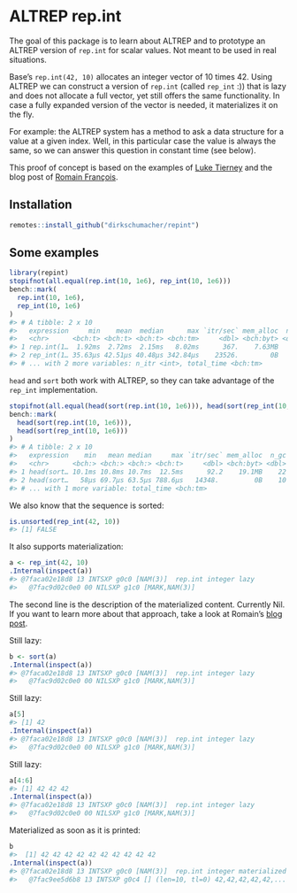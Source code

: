 
<!-- README.md is generated from README.Rmd. Please edit that file -->

# ALTREP rep.int

The goal of this package is to learn about ALTREP and to prototype an
ALTREP version of `rep.int` for scalar values. Not meant to be used in
real situations.

Base’s `rep.int(42, 10)` allocates an integer vector of 10 times 42.
Using ALTREP we can construct a version of `rep.int` (called `rep_int`
:)) that is lazy and does not allocate a full vector, yet still offers
the same functionality. In case a fully expanded version of the vector
is needed, it materializes it on the fly.

For example: the ALTREP system has a method to ask a data structure for
a value at a given index. Well, in this particular case the value is
always the same, so we can answer this question in constant time (see
below).

This proof of concept is based on the examples of [Luke
Tierney](https://github.com/ALTREP-examples/Rpkg-mutable/blob/master/src/mutable.c)
and the blog post of [Romain
François](https://purrple.cat/blog/2018/10/21/lazy-abs-altrep-cplusplus/).

## Installation

``` r
remotes::install_github("dirkschumacher/repint")
```

## Some examples

``` r
library(repint)
stopifnot(all.equal(rep.int(10, 1e6), rep_int(10, 1e6)))
bench::mark(
  rep.int(10, 1e6),
  rep_int(10, 1e6)
)
#> # A tibble: 2 x 10
#>   expression     min    mean  median      max `itr/sec` mem_alloc  n_gc
#>   <chr>      <bch:t> <bch:t> <bch:t> <bch:tm>     <dbl> <bch:byt> <dbl>
#> 1 rep.int(1…  1.92ms  2.72ms  2.15ms   8.02ms      367.    7.63MB    25
#> 2 rep_int(1… 35.63µs 42.51µs 40.48µs 342.84µs    23526.        0B    43
#> # ... with 2 more variables: n_itr <int>, total_time <bch:tm>
```

`head` and `sort` both work with ALTREP, so they can take advantage of
the `rep_int`
implementation.

``` r
stopifnot(all.equal(head(sort(rep.int(10, 1e6))), head(sort(rep_int(10, 1e6)))))
bench::mark(
  head(sort(rep.int(10, 1e6))),
  head(sort(rep_int(10, 1e6)))
)
#> # A tibble: 2 x 10
#>   expression    min   mean median     max `itr/sec` mem_alloc  n_gc n_itr
#>   <chr>      <bch:> <bch:> <bch:> <bch:t>     <dbl> <bch:byt> <dbl> <int>
#> 1 head(sort… 10.1ms 10.8ms 10.7ms  12.5ms      92.2    19.1MB    22     8
#> 2 head(sort…   58µs 69.7µs 63.5µs 788.6µs   14348.         0B    10  6808
#> # ... with 1 more variable: total_time <bch:tm>
```

We also know that the sequence is sorted:

``` r
is.unsorted(rep_int(42, 10))
#> [1] FALSE
```

It also supports materialization:

``` r
a <- rep_int(42, 10)
.Internal(inspect(a))
#> @7faca02e18d8 13 INTSXP g0c0 [NAM(3)]  rep.int integer lazy
#>   @7fac9d02c0e0 00 NILSXP g1c0 [MARK,NAM(3)]
```

The second line is the description of the materialized content.
Currently Nil. If you want to learn more about that approach, take a
look at Romain’s [blog
post](https://purrple.cat/blog/2018/10/21/lazy-abs-altrep-cplusplus/).

Still lazy:

``` r
b <- sort(a)
.Internal(inspect(a))
#> @7faca02e18d8 13 INTSXP g0c0 [NAM(3)]  rep.int integer lazy
#>   @7fac9d02c0e0 00 NILSXP g1c0 [MARK,NAM(3)]
```

Still lazy:

``` r
a[5]
#> [1] 42
.Internal(inspect(a))
#> @7faca02e18d8 13 INTSXP g0c0 [NAM(3)]  rep.int integer lazy
#>   @7fac9d02c0e0 00 NILSXP g1c0 [MARK,NAM(3)]
```

Still lazy:

``` r
a[4:6]
#> [1] 42 42 42
.Internal(inspect(a))
#> @7faca02e18d8 13 INTSXP g0c0 [NAM(3)]  rep.int integer lazy
#>   @7fac9d02c0e0 00 NILSXP g1c0 [MARK,NAM(3)]
```

Materialized as soon as it is printed:

``` r
b
#>  [1] 42 42 42 42 42 42 42 42 42 42
.Internal(inspect(a))
#> @7faca02e18d8 13 INTSXP g0c0 [NAM(3)]  rep.int integer materialized
#>   @7fac9ee5d6b8 13 INTSXP g0c4 [] (len=10, tl=0) 42,42,42,42,42,...
```
